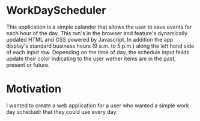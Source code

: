 # WorkDayScheduler
  This application is a simple calander that allows the user to save events for each hour of the day. This run's in the 
browser and feature's dynamically updated HTML and CSS powered by Javascript. In addition the app display's standard business hours (9 a.m. to 5 p.m.) along the left hand side of each input row. Depending on the time of day, the schedule input feilds update their color indicating to the user wether items are in the past, present or future.

# Motivation
  I wanted to create a web application for a user who wanted a simple work day scheduelr that they could use every day.
  
  


